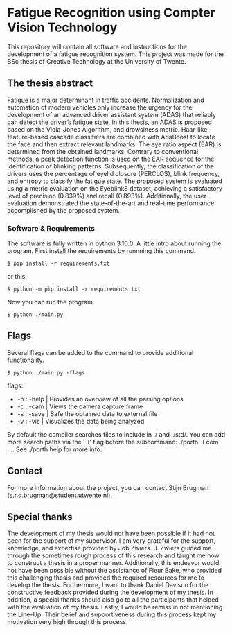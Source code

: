# Fatigue Recognition using Compter Vision Technology
This repository will contain all software and instructions for the development of a fatigue recognition system. This project was made for the BSc thesis of Creative Technology at the University of Twente.

## The thesis abstract
Fatigue is a major determinant in traffic accidents. Normalization and automation of modern vehicles only increase the urgency for the development of an advanced driver assistant system (ADAS) that reliably can detect the driver’s fatigue state. In this thesis, an ADAS is proposed based on the Viola-Jones Algorithm, and drowsiness metric. Haar-like feature-based cascade classifiers are combined with AdaBoost to locate the face and then extract relevant landmarks. The eye ratio aspect (EAR) is determined from the obtained landmarks. Contrary to conventional methods, a peak detection function is used on the EAR sequence for the identification of blinking patterns. Subsequently, the classification of the drivers uses the percentage of eyelid closure (PERCLOS), blink frequency, and entropy to classify the fatigue state. The proposed system is evaluated using a metric evaluation on the Eyeblink8 dataset, achieving a satisfactory level of precision (0.839%) and recall (0.893%). Additionally, the user evaluation demonstrated the state-of-the-art and real-time performance accomplished by the proposed system.

### Software & Requirements
The software is fully written in python 3.10.0.
A little intro about running the program. First install the requirements by runnning this command.
```
$ pip install -r requirements.txt
```
or this.
```
$ python -m pip install -r requirements.txt
```
Now you can run the program.
```
$ python ./main.py
```

## Flags
Several flags can be added to the command to provide additional functionality.
```
$ python ./main.py -flags
```
flags:
* -h : -help | Provides an overview of all the parsing options
* -c : -cam | Views the camera capture frame
* -s : -save | Safe the obtained data to external file
* -v : -vis | Visualizes the data being analyzed

By default the compiler searches files to include in ./ and ./std/. You can add more search paths via the '-I' flag before the subcommand: ./porth -I <custom-path> com .... See ./porth help for more info.

## Contact
For more information about the project, you can contact Stijn Brugman ([s.r.d.brugman@student.utwente.nl](mailto:s.r.d.brugman@student.utwente.nl)).

## Special thanks
The development of my thesis would not have been possible if it had not been for the support of my supervisor. I am very grateful for the support, knowledge, and expertise provided by Job Zwiers. J. Zwiers guided me through the sometimes rough process of this research and taught me how to construct a thesis in a proper manner. Additionally, this endeavor would not have been possible without the assistance of Fleur Bake, who provided this challenging thesis and provided the required resources for me to develop the thesis. Furthermore, I want to thank Daniel Davison for the constructive feedback provided during the development of my thesis. In addition, a special thanks should also go to all the participants that helped with the evaluation of my thesis. Lastly, I would be remiss in not mentioning the Line-Up. Their belief and supportiveness during this process kept my motivation very high through this process.
